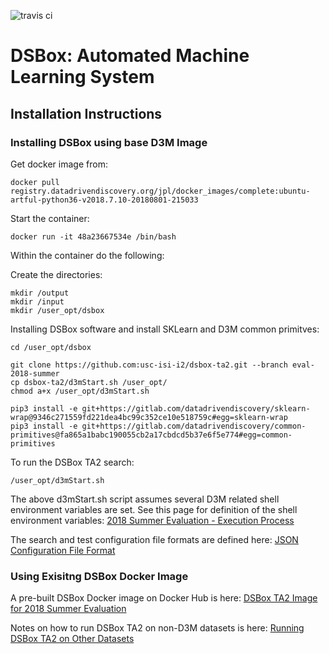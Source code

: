 ![travis ci](https://travis-ci.org/usc-isi-i2/dsbox-ta2.svg?branch=master)

# DSBox: Automated Machine Learning System #

## Installation Instructions ##

### Installing DSBox using base D3M Image ###

Get docker image from:

```
docker pull registry.datadrivendiscovery.org/jpl/docker_images/complete:ubuntu-artful-python36-v2018.7.10-20180801-215033
```

Start the container: 

```
docker run -it 48a23667534e /bin/bash
```

Within the container do the following:

Create the directories:

```
mkdir /output
mkdir /input
mkdir /user_opt/dsbox
```

Installing DSBox software and install SKLearn and D3M common primitves:

```
cd /user_opt/dsbox

git clone https://github.com:usc-isi-i2/dsbox-ta2.git --branch eval-2018-summer
cp dsbox-ta2/d3mStart.sh /user_opt/
chmod a+x /user_opt/d3mStart.sh

pip3 install -e git+https://gitlab.com/datadrivendiscovery/sklearn-wrap@9346c271559fd221dea4bc99c352ce10e518759c#egg=sklearn-wrap
pip3 install -e git+https://gitlab.com/datadrivendiscovery/common-primitives@fa865a1babc190055cb2a17cbdcd5b37e6f5e774#egg=common-primitives
```

To run the DSBox TA2 search:

```
/user_opt/d3mStart.sh
```

The above d3mStart.sh script assumes several D3M related shell environment variables are set. See this page for definition of the shell environment variables: [2018 Summer Evaluation - Execution Process](https://datadrivendiscovery.org/wiki/display/gov/2018+Summer+Evaluation+-+Execution+Process)

The search and test configuration file formats are defined here: [JSON Configuration File Format](https://datadrivendiscovery.org/wiki/pages/viewpage.actionpageId=11275766)


### Using Exisitng DSBox Docker Image ###

A pre-built DSBox Docker image on Docker Hub is here: [DSBox TA2 Image for 2018 Summer Evaluation](https://hub.docker.com/r/uscisii2/dsbox/)

Notes on how to run DSBox TA2 on non-D3M datasets is here: [Running DSBox TA2 on Other Datasets](https://github.com/usc-isi-i2/dsbox-ta2-system/blob/master/docker/dsbox_train_test/run_dsbox_with_other_dataset.md)
